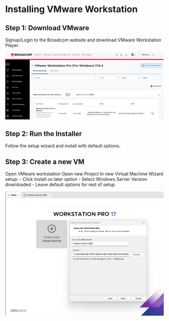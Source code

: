 # Installing VMware Workstation

## Step 1: Download VMware
Signup/Login to the Broadcom website and download VMware Workstation Player.

![VMware Installer](../docs/screenshots/vmware-install.png)

## Step 2: Run the Installer
Follow the setup wizard and install with default options.

## Step 3: Create a new VM

Open VMware workstation
Open new Project
In new Virtual Machine Wizard setup:
    - Click Install os later option
    - Select Windows Server Version downloaded
    - Leave default options for rest of setup

![VM Creation](../docs/screenshots/vm-creation.png)